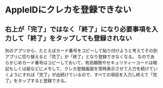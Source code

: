 # AppleIDにクレカを登録できない
## 右上が「完了」ではなく「終了」になり必要事項を入力して「終了」をタップしても登録されない
別のアプリから、たとえばカード番号をコピーして貼り付けようと考えてその別アプリに切り替えると「完了」が「終了」となり登録できなくなる。
なのであらかじめカード番号はコピーしておいて、有効期限やセキュリティーコードは暗記もしくは紙などにメモして、クレカ登録画面を常時表示させて入力を続けていくようにすれば「完了」が出続けているので、すべての項目を入力し終えて「完了」をタップすると登録できる。